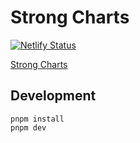 # Strong Charts

[![Netlify Status](https://api.netlify.com/api/v1/badges/38f70e9a-2b7a-41d9-9448-0e7ffe73fc89/deploy-status)](https://app.netlify.com/sites/strongcharts/deploys)

[Strong Charts](https://strongcharts.netlify.app/)

## Development

```
pnpm install
pnpm dev
```
